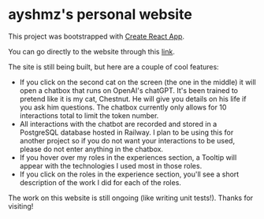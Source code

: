 # ayshmz's personal website

This project was bootstrapped with [Create React App](https://github.com/facebook/create-react-app).

You can go directly to the website through this [link](https://ayshmz.github.io).

The site is still being built, but here are a couple of cool features:
- If you click on the second cat on the screen (the one in the middle) it will open a chatbox that runs on OpenAI's chatGPT. It's been trained to pretend like it is my cat, Chestnut. He will give you details on his life if you ask him questions. The chatbox currently only allows for 10 interactions total to limit the token number.
- All interactions with the chatbot are recorded and stored in a PostgreSQL database hosted in Railway. I plan to be using this for another project so if you do not want your interactions to be used, please do not enter anything in the chatbox.
- If you hover over my roles in the experiences section, a Tooltip will appear with the technologies I used most in those roles.
- If you click on the roles in the experience section, you'll see a short description of the work I did for each of the roles.

The work on this website is still ongoing (like writing unit tests!). Thanks for visiting!
